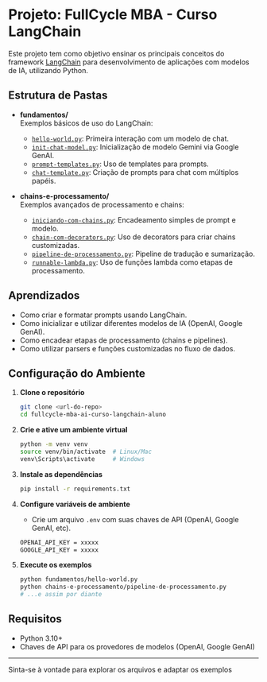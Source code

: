 # Projeto: FullCycle MBA - Curso LangChain

Este projeto tem como objetivo ensinar os principais conceitos do framework [LangChain](https://python.langchain.com/) para desenvolvimento de aplicações com modelos de IA, utilizando Python.

## Estrutura de Pastas

- **fundamentos/**  
  Exemplos básicos de uso do LangChain:
  - [`hello-world.py`](fundamentos/hello-world.py): Primeira interação com um modelo de chat.
  - [`init-chat-model.py`](fundamentos/init-chat-model.py): Inicialização de modelo Gemini via Google GenAI.
  - [`prompt-templates.py`](fundamentos/prompt-templates.py): Uso de templates para prompts.
  - [`chat-template.py`](fundamentos/chat-template.py): Criação de prompts para chat com múltiplos papéis.

- **chains-e-processamento/**  
  Exemplos avançados de processamento e chains:
  - [`iniciando-com-chains.py`](chains-e-processamento/iniciando-com-chains.py): Encadeamento simples de prompt e modelo.
  - [`chain-com-decorators.py`](chains-e-processamento/chain-com-decorators.py): Uso de decorators para criar chains customizadas.
  - [`pipeline-de-processamento.py`](chains-e-processamento/pipeline-de-processamento.py): Pipeline de tradução e sumarização.
  - [`runnable-lambda.py`](chains-e-processamento/runnable-lambda.py): Uso de funções lambda como etapas de processamento.

## Aprendizados

- Como criar e formatar prompts usando LangChain.
- Como inicializar e utilizar diferentes modelos de IA (OpenAI, Google GenAI).
- Como encadear etapas de processamento (chains e pipelines).
- Como utilizar parsers e funções customizadas no fluxo de dados.

## Configuração do Ambiente

1. **Clone o repositório**
   ```sh
   git clone <url-do-repo>
   cd fullcycle-mba-ai-curso-langchain-aluno
   ```

2. **Crie e ative um ambiente virtual**
   ```sh
   python -m venv venv
   source venv/bin/activate  # Linux/Mac
   venv\Scripts\activate     # Windows
   ```

3. **Instale as dependências**
   ```sh
   pip install -r requirements.txt
   ```

4. **Configure variáveis de ambiente**
   - Crie um arquivo `.env` com suas chaves de API (OpenAI, Google GenAI, etc).
   ```sh
   OPENAI_API_KEY = xxxxx
   GOOGLE_API_KEY = xxxxx
   ```

5. **Execute os exemplos**
   ```sh
   python fundamentos/hello-world.py
   python chains-e-processamento/pipeline-de-processamento.py
   # ...e assim por diante
   ```

## Requisitos

- Python 3.10+
- Chaves de API para os provedores de modelos (OpenAI, Google GenAI)

---

Sinta-se à vontade para explorar os arquivos e adaptar os exemplos